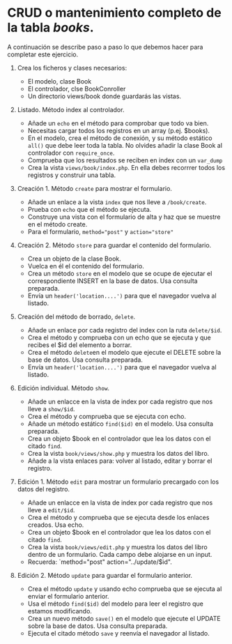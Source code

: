 # CRUD o mantenimiento completo de la tabla _books_.

A continuación se describe paso a paso lo que debemos hacer para completar este ejercicio. 


1. Crea los ficheros y clases necesarios:
    - El modelo, clase Book
    - El controlador, clse BookConroller
    - Un directorio views/book donde guardarás las vistas.
    

2. Listado. Método index al controlador.
    - Añade un `echo` en el método para comprobar que todo va bien.
    - Necesitas cargar todos los registros en un array (p.ej. $books).
    - En el modelo, crea el método de conexión, y su método estático `all()` que debe leer toda la tabla. No olvides añadir la clase Book al controlador con `require_once`.
    - Comprueba que los resultados se reciben en index con un `var_dump`
    - Crea la vista `views/book/index.php`. En ella debes recorrrer todos los registros y construir una tabla.

3. Creación 1. Método `create` para mostrar el formulario.
    - Añade un enlace a la vista `index` que nos lleve a `/book/create`.
    - Prueba con `echo` que el método se ejecuta.
    - Construye una vista con el formulario de alta y haz que se muestre en el método create.
    - Para el formulario, `method="post"` y `action="store"`

4. Creación 2. Método `store` para guardar el contenido del formulario.
    - Crea un objeto de la clase Book.
    - Vuelca en él el contenido del formulario.
    - Crea un método `store` en el modelo que se ocupe de ejecutar el correspondiente INSERT en la base de datos. Usa consulta preparada.
    - Envía un `header('location....')` para que el navegador vuelva al listado.
    
5. Creación del método de borrado, `delete`.
    - Añade un enlace por cada registro del index con la ruta `delete/$id`.
    - Crea el método y comprueba con un echo que se ejecuta y que recibes el $id del elemento a borrar.
    - Crea el método `delete`en el modelo que ejecute el DELETE  sobre la base de datos. Usa consulta preparada.
    - Envía un `header('location....')` para que el navegador vuelva al listado.
6. Edición individual. Método `show`. 
    - Añade un enlacce en la vista de index por cada registro que nos lleve a `show/$id`.
    - Crea el método y comprueba que se ejecuta con echo.
    - Añade un método estático `find($id)` en el modelo. Usa consulta preparada.
    - Crea un objeto $book en el controlador que lea los datos con el citado `find`.
    - Crea la vista `book/views/show.php` y muestra los datos del libro.
    - Añade a la vista enlaces para: volver al listado, editar y borrar el registro.

7. Edición  1. Método `edit` para mostrar un formulario precargado con los datos del registro.
    - Añade un enlacce en la vista de index por cada registro que nos lleve a `edit/$id`.
    - Crea el método y comprueba que se ejecuta desde los enlaces creados. Usa echo.
    - Crea un objeto $book en el controlador que lea los datos con el citado `find`.
    - Crea la vista `book/views/edit.php` y muestra los datos del libro dentro de un formulario. Cada campo debe alojarse en un input.
    - Recuerda: `method="post" action="../update/$id". 
8. Edición 2. Método `update` para guardar el formulario anterior.
    - Crea el método `update` y usando echo comprueba que se ejecuta al enviar el formulario anterior.
    - Usa el método `find($id)` del modelo para leer el registro que estamos modificando.
    - Crea un nuevo método `save()` en el modelo que ejecute el UPDATE sobre la base de datos. Usa consulta preparada.
    - Ejecuta el citado método `save` y reenvía el navegador al listado.

